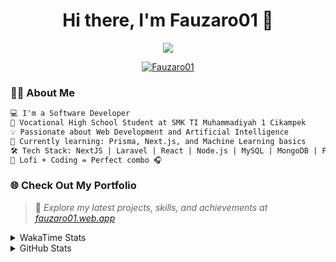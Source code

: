 <h1 align="center">Hi there, I'm Fauzaro01 👋</h1>

<p align="center">
  <img src="https://readme-typing-svg.herokuapp.com?font=Fira+Code&size=22&pause=1000&center=true&vCenter=true&width=460&lines=Full+Stack+Web+Developer;Self-Taught+Programmer;Always+Learning+New+Things;Love+to+Build+Cool+Stuff+😎" />
</p>

<p align="center">
  <a href="https://github.com/Fauzaro01">
    <img src="https://komarev.com/ghpvc/?username=Fauzaro01&label=Profile+views&color=blue&style=flat" alt="Fauzaro01" />
  </a>
</p>

### 👨‍💻 About Me

```txt
💻 I'm a Software Developer
🏫 Vocational High School Student at SMK TI Muhammadiyah 1 Cikampek
💡 Passionate about Web Development and Artificial Intelligence
🌱 Currently learning: Prisma, Next.js, and Machine Learning basics
🛠️ Tech Stack: NextJS | Laravel | React | Node.js | MySQL | MongoDB | PrismaJS
🎵 Lofi + Coding = Perfect combo 🎧
```


### 🌐 Check Out My Portfolio

> 📎 *Explore my latest projects, skills, and achievements at [fauzaro01.web.app](https://fauzaro01.web.app)*


<details>
  <summary>
     WakaTime Stats
  </summary>
  <br>
  
  <!--START_SECTION:waka-->

```txt
From: 10 September 2021 - To: 25 October 2025

Total Time: 997 hrs 9 mins

JavaScript          323 hrs 14 mins ████████░░░░░░░░░░░░░░░░░   32.42 %
PHP                 181 hrs 53 mins ████▓░░░░░░░░░░░░░░░░░░░░   18.24 %
HTML                110 hrs 40 mins ██▓░░░░░░░░░░░░░░░░░░░░░░   11.10 %
Blade Template      86 hrs 51 mins  ██▒░░░░░░░░░░░░░░░░░░░░░░   08.71 %
EJS                 70 hrs 24 mins  █▓░░░░░░░░░░░░░░░░░░░░░░░   07.06 %
Java                46 hrs 8 mins   █░░░░░░░░░░░░░░░░░░░░░░░░   04.63 %
CSS                 37 hrs 54 mins  █░░░░░░░░░░░░░░░░░░░░░░░░   03.80 %
JSON                36 hrs 13 mins  █░░░░░░░░░░░░░░░░░░░░░░░░   03.63 %
TypeScript          21 hrs 39 mins  ▓░░░░░░░░░░░░░░░░░░░░░░░░   02.17 %
Python              13 hrs 52 mins  ▒░░░░░░░░░░░░░░░░░░░░░░░░   01.39 %
```

<!--END_SECTION:waka-->
</details>
<details>
  <summary>
    GitHub Stats
  </summary>
  <br>
  <div align="center">
    <img src="https://github-readme-stats.vercel.app/api?username=Fauzaro01&show_icons=true&theme=algolia" alt="Fauzaro01's GitHub Stats" style="margin: 20px;" />
    <img src="https://github-readme-streak-stats.herokuapp.com/?user=Fauzaro01&theme=algolia" alt="Fauzaro01's GitHub Streak" style="margin: 20px;" />
  </div>

  <div align="center">
    <img src="https://github-readme-stats.vercel.app/api?username=Fauzaro01&show_icons=true&locale=en&count_private=true&hide_rank=true&custom_title=My%20GitHub%20Stats&disable_animations=true&theme=algolia" alt="Fauzaro01's Stars" style="margin: 20px;" />
    <img src="https://github-readme-stats.vercel.app/api/top-langs/?username=Fauzaro01&langs_count=8&theme=algolia&layout=compact" alt="Top Languages" style="margin: 20px;" />
  </div>
</details>
